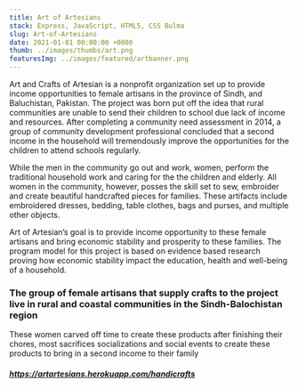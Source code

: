```yaml
---
title: Art of Artesians
stack: Express, JavaScript, HTML5, CSS Bulma
slug: Art-of-Artesians
date: 2021-01-01 00:00:00 +0000
thumb: ../images/thumbs/art.png
featuresImg: ../images/featured/artbanner.png
---
```

Art and Crafts of Artesian is a nonprofit organization set up to provide income opportunities to female artisans in the province of Sindh, and Baluchistan, Pakistan. The project was born put off the idea that rural communities are unable to send their children to school due lack of income and resources. After completing a community need assessment in 2014, a group of community development professional concluded that a second income in the household will tremendously improve the opportunities for the children to attend schools regularly.

While the men in the community go out and work, women, perform the traditional household work and caring for the the children and elderly. All women in the community, however, posses the skill set to sew, embroider and create beautiful handcrafted pieces for families. These artifacts include embroidered dresses, bedding, table clothes, bags and purses, and multiple other objects.

Art of Artesian’s goal is to provide income opportunity to these female artisans and bring economic stability and prosperity to these families. The program model for this project is based on evidence based research proving how economic stability impact the education, health and well-being of a household. 

### The group of female artisans that supply crafts to the project live in rural and coastal communities in the Sindh-Balochistan region

These women carved off time to create these products after finishing their chores, most sacrifices socializations and social events to create these products to bring in a second income to their family


##### <https://artartesians.herokuapp.com/handicrafts>
